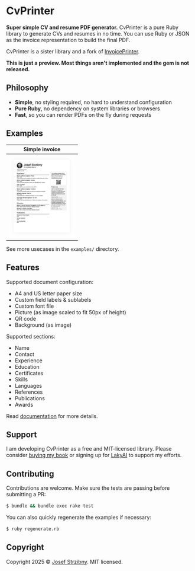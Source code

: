 # CvPrinter

**Super simple CV and resume PDF generator.** CvPrinter is a pure Ruby library to generate CVs and resumes in no time. You can use Ruby or JSON as the invoice representation to build the final PDF.

CvPrinter is a sister library and a fork of [InvoicePrinter](https://github.com/strzibny/invoice_printer).

**This is just a preview. Most things aren't implemented and the gem is not released.**

## Philosophy

- **Simple**, no styling required, no hard to understand configuration
- **Pure Ruby**, no dependency on system libraries or browsers
- **Fast**, so you can render PDFs on the fly during requests

## Examples

| Simple invoice |
| -------------- |
| <a href="https://github.com/strzibny/cv_printer/raw/master/examples/simple_cv.pdf"><img src="./examples/example.png" width="180" /></a>|

See more usecases in the `examples/` directory.

## Features

Supported document configuration:

- A4 and US letter paper size
- Custom field labels & sublabels
- Custom font file
- Picture (as image scaled to fit 50px of height)
- QR code
- Background (as image)

Supported sections:

- Name
- Contact
- Experience
- Education
- Certificates
- Skills
- Languages
- References
- Publications
- Awards

Read [documentation](./docs/LIBRARY.md) for more details.

## Support

I am developing CvPrinter as a free and MIT-licensed library. Please consider [buying my book](https://deploymentfromscratch.com/) or signing up for [LakyAI](https://lakyai.com/) to support my efforts.

## Contributing

Contributions are welcome. Make sure the tests are passing before submitting a PR:

```bash
$ bundle && bundle exec rake test
```

You can also quickly regenerate the examples if necessary:

```bash
$ ruby regenerate.rb
```

## Copyright

Copyright 2025 &copy; [Josef Strzibny](http://strzibny.name/). MIT licensed.
